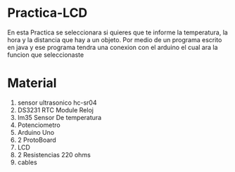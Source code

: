 # Practica-LCD
 En esta Practica se seleccionara si quieres que te  informe la temperatura, la hora y la  distancia  que hay a un objeto. Por medio de un programa escrito en java y ese programa tendra una conexion con el arduino el cual ara la funcion que seleccionaste
# Material
 1. sensor ultrasonico hc-sr04
 2. DS3231 RTC Module Reloj
 3. lm35 Sensor De temperatura
 4. Potenciometro
 5. Arduino Uno
 6. 2 ProtoBoard
 7. LCD
 8. 2 Resistencias 220 ohms
 9. cables


